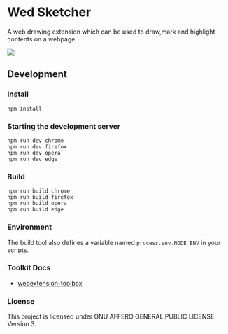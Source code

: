 # Wed Sketcher

A web drawing extension which can be used to draw,mark and highlight contents on a webpage.

<img src="https://user-images.githubusercontent.com/71365444/158050155-b4213e26-7d3e-445f-8d5b-991a0a014933.png">

## Development

### Install

```shell
npm install
```

### Starting the development server

```shell
npm run dev chrome
npm run dev firefox
npm run dev opera
npm run dev edge
```

### Build

```shell
npm run build chrome
npm run build firefox
npm run build opera
npm run build edge
```

### Environment

The build tool also defines a variable named `process.env.NODE_ENV` in your scripts.

### Toolkit Docs

- [webextension-toolbox](https://github.com/HaNdTriX/webextension-toolbox)

### License

This project is licensed under GNU AFFERO GENERAL PUBLIC LICENSE Version 3.
